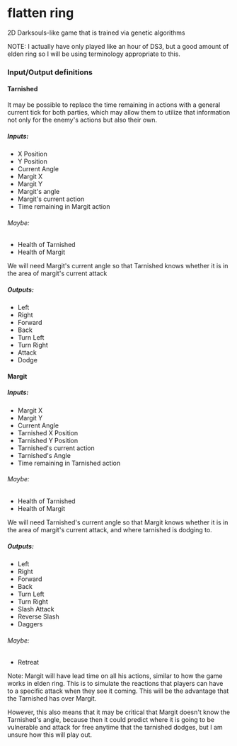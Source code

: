 # flatten ring
2D Darksouls-like game that is trained via genetic algorithms

NOTE: I actually have only played like an hour of DS3, but a good amount of elden ring so I will be using terminology appropriate to this.

### Input/Output definitions

#### Tarnished
It may be possible to replace the time remaining in actions with a general current tick for both parties, which may allow them to utilize that information not only for the enemy's actions but also their own.
##### Inputs:
 - X Position
 - Y Position
 - Current Angle
 - Margit X
 - Margit Y
 - Margit's angle
 - Margit's current action
 - Time remaining in Margit action
###### Maybe:
 - Health of Tarnished
 - Health of Margit

We will need Margit's current angle so that Tarnished knows whether it is in the area of margit's current attack
##### Outputs:
 - Left
 - Right
 - Forward
 - Back
 - Turn Left
 - Turn Right
 - Attack
 - Dodge


#### Margit

##### Inputs:
 - Margit X
 - Margit Y
 - Current Angle
 - Tarnished X Position
 - Tarnished Y Position
 - Tarnished's current action
 - Tarnished's Angle
 - Time remaining in Tarnished action
###### Maybe:
 - Health of Tarnished
 - Health of Margit

We will need Tarnished's current angle so that Margit knows whether it is in the area of margit's current attack, and where tarnished is dodging to.
##### Outputs:
 - Left
 - Right
 - Forward
 - Back
 - Turn Left
 - Turn Right
 - Slash Attack
 - Reverse Slash
 - Daggers
###### Maybe:
 - Retreat

Note: Margit will have lead time on all his actions, similar to how the game works in elden ring. This is to simulate the reactions that players can have to a specific attack when they see it coming. This will be the advantage that the Tarnished has over Margit.

However, this also means that it may be critical that Margit doesn't know the Tarnished's angle, because then it could predict where it is going to be vulnerable and attack for free anytime that the tarnished dodges, but I am unsure how this will play out.
